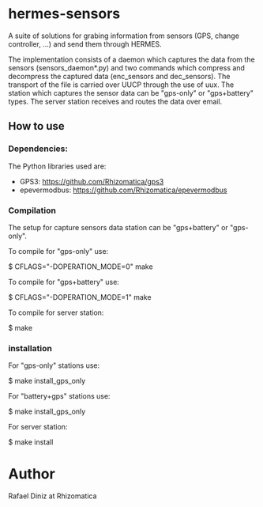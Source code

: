 # hermes-sensors

A suite of solutions for grabing information from sensors (GPS, change controller, ...) and send them through HERMES.

The implementation consists of a daemon which captures the data from the sensors (sensors_daemon\*.py) and 
two commands which compress and decompress the captured data (enc_sensors and dec_sensors). The transport
of the file is carried over UUCP through the use of uux. The station which captures the sensor data
can be "gps-only" or "gps+battery" types. The server station receives and routes the data over email.



## How to use

### Dependencies:

The Python libraries used are:

 * GPS3: https://github.com/Rhizomatica/gps3
 * epevermodbus: https://github.com/Rhizomatica/epevermodbus

### Compilation

The setup for capture sensors data station can be "gps+battery" or "gps-only".

To compile for "gps-only" use:

$ CFLAGS="-DOPERATION_MODE=0" make

To compile for "gps+battery" use:

$ CFLAGS="-DOPERATION_MODE=1" make

To compile for server station:

$ make

### installation

For "gps-only" stations use:

$ make install_gps_only

For "battery+gps" stations use:

$ make install_gps_only

For server station:

$ make install


# Author

Rafael Diniz at Rhizomatica

